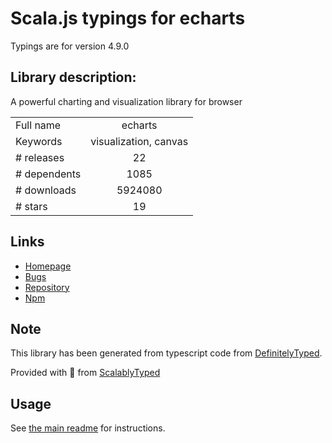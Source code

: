 
# Scala.js typings for echarts

Typings are for version 4.9.0

## Library description:
A powerful charting and visualization library for browser

|                    |                 |
| ------------------ | :-------------: |
| Full name          | echarts |
| Keywords           | visualization, canvas |
| # releases         | 22 |
| # dependents       | 1085 |
| # downloads        | 5924080 |
| # stars            | 19 |

## Links
- [Homepage](http://echarts.apache.org)
- [Bugs](https://github.com/apache/incubator-echarts/issues)
- [Repository](https://github.com/apache/incubator-echarts)
- [Npm](https://www.npmjs.com/package/echarts)
    


## Note
This library has been generated from typescript code from [DefinitelyTyped](https://definitelytyped.org).

Provided with :purple_heart: from [ScalablyTyped](https://github.com/oyvindberg/ScalablyTyped)

## Usage
See [the main readme](../../readme.md) for instructions.


